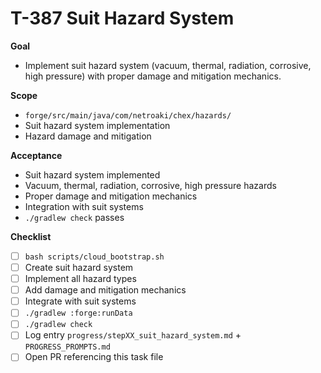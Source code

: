 # T-387 Suit Hazard System

**Goal**

- Implement suit hazard system (vacuum, thermal, radiation, corrosive, high pressure) with proper damage and mitigation mechanics.

**Scope**

- `forge/src/main/java/com/netroaki/chex/hazards/`
- Suit hazard system implementation
- Hazard damage and mitigation

**Acceptance**

- Suit hazard system implemented
- Vacuum, thermal, radiation, corrosive, high pressure hazards
- Proper damage and mitigation mechanics
- Integration with suit systems
- `./gradlew check` passes

**Checklist**

- [ ] `bash scripts/cloud_bootstrap.sh`
- [ ] Create suit hazard system
- [ ] Implement all hazard types
- [ ] Add damage and mitigation mechanics
- [ ] Integrate with suit systems
- [ ] `./gradlew :forge:runData`
- [ ] `./gradlew check`
- [ ] Log entry `progress/stepXX_suit_hazard_system.md` + `PROGRESS_PROMPTS.md`
- [ ] Open PR referencing this task file
